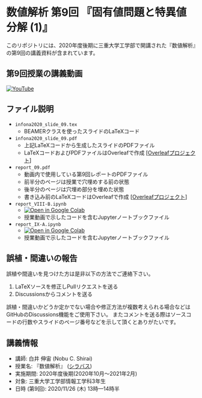 # 数値解析 第9回 『固有値問題と特異値分解 (1)』

このリポジトリには、2020年度後期に三重大学工学部で開講された『数値解析』の第9回の講義資料が含まれています。

## 第9回授業の講義動画

[![YouTube](https://img.shields.io/badge/YouTube-%23FF0000.svg?style=for-the-badge&logo=YouTube&logoColor=white)](https://youtu.be/JCuVRfg690A)

## ファイル説明

- `infona2020_slide_09.tex`
    - BEAMERクラスを使ったスライドのLaTeXコード
- `infona2020_slide_09.pdf`
    - 上記LaTeXコードから生成したスライドのPDFファイル
    - LaTeXコードおよびPDFファイルはOverleafで作成 [[Overleafプロジェクト](https://www.overleaf.com/read/bvhpfzsfdywz)]
- `report_09.pdf`
    - 動画内で使用している第9回レポートのPDFファイル
    - 前半分のページは授業で穴埋めする前の状態
    - 後半分のページは穴埋め部分を埋めた状態
    - 書き込み前のLaTeXコードはOverleafで作成 [[Overleafプロジェクト](https://www.overleaf.com/read/zkhqystczvqj)]
- `report_VIII-B.ipynb`
    - [![Open in Google Colab](https://colab.research.google.com/assets/colab-badge.svg)](https://colab.research.google.com/drive/1p-KpGcCa21xgHWCsMqTMjEN6Hd3iZXaY?usp=sharing)
    - 授業動画で示したコードを含むJupyterノートブックファイル
- `report_IX-A.ipynb`
    - [![Open in Google Colab](https://colab.research.google.com/assets/colab-badge.svg)](https://colab.research.google.com/drive/12T-O6pKHs37eaByqBwHW0ZTZ8mJs4bfS?usp=sharing)
    - 授業動画で示したコードを含むJupyterノートブックファイル

## 誤植・間違いの報告

誤植や間違いを見つけた方は是非以下の方法でご連絡下さい。

1. LaTeXソースを修正しPullリクエストを送る
2. Discussionsからコメントを送る

誤植・間違いかどうか定かでない場合や修正方法が複数考えられる場合などはGitHubのDiscussions機能をご使用下さい。
またコメントを送る際はソースコードの行数やスライドのページ番号などを示して頂くとありがたいです。

## 講義情報

- 講師: 白井 伸宙 (Nobu C. Shirai)
- 授業名: 『数値解析』 ([シラバス](http://syllabus.mie-u.ac.jp/syllabus/2020/?action=display&id=12353))
- 実施期間: 2020年度後期(2020年10月～2021年2月)
- 対象:  三重大学工学部情報工学科3年生
- 日時 (第9回): 2020/11/26 (木) 13時—14時半

